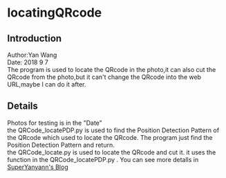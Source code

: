 # locatingQRcode
## Introduction
Author:Yan Wang <br>
Date: 2018 9 7 <br>
The program is used to locate the QRcode in the photo,it can also cut the QRcode from the photo,but it can't change the QRcode into the web URL,maybe I can do it after.

## Details
Photos for testing is in the "Date" <br>
the QRCode_locatePDP.py is used to find the Position Detection Pattern of the QRcode which used to locate the QRcode. The program just find the Position Detection Pattern and return.<br>
the QRCode_locate.py is used to locate the QRcode and cut it. it uses the function in the QRCode_locatePDP.py .
You can see more detalls in [SuperYanyann's Blog](superyanyann.github.io)


